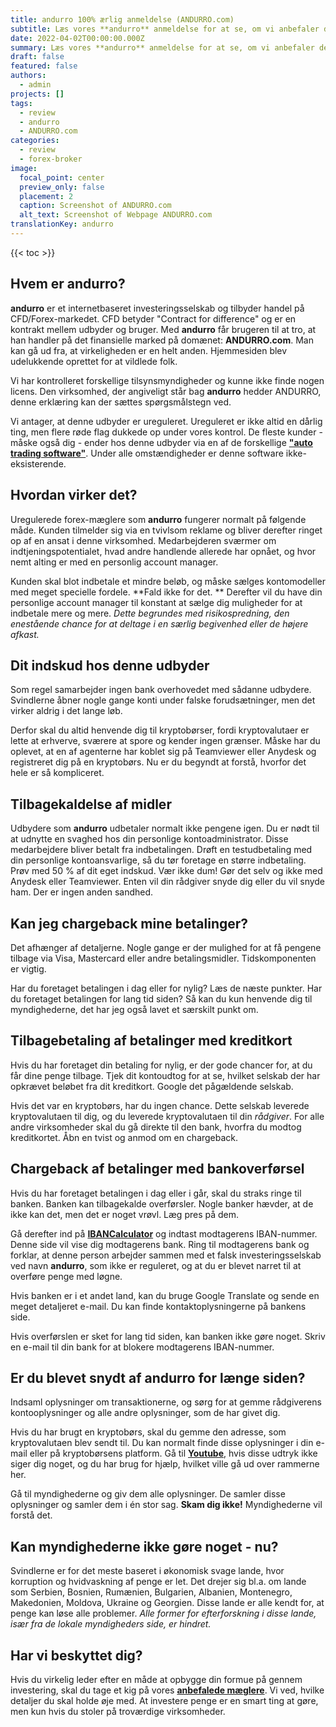 ```yaml
---
title: andurro 100% ærlig anmeldelse (ANDURRO.com)
subtitle: Læs vores **andurro** anmeldelse for at se, om vi anbefaler denne mægler til handel. Bare for at præcisere, dette er en **ANDURRO.com** anmeldelse.
date: 2022-04-02T00:00:00.000Z
summary: Læs vores **andurro** anmeldelse for at se, om vi anbefaler denne mægler til handel. Bare for at præcisere, dette er en **ANDURRO.com** anmeldelse.
draft: false
featured: false
authors:
  - admin
projects: []
tags:
  - review
  - andurro
  - ANDURRO.com
categories:
  - review
  - forex-broker
image:
  focal_point: center
  preview_only: false
  placement: 2
  caption: Screenshot of ANDURRO.com
  alt_text: Screenshot of Webpage ANDURRO.com
translationKey: andurro
---
```


<!--StartFragment-->

{{< toc >}}

## Hvem er andurro?

**andurro** er et internetbaseret investeringsselskab og tilbyder handel på CFD/Forex-markedet. CFD betyder "Contract for difference" og er en kontrakt mellem udbyder og bruger. Med **andurro** får brugeren til at tro, at han handler på det finansielle marked på domænet: **ANDURRO.com**. Man kan gå ud fra, at virkeligheden er en helt anden. Hjemmesiden blev udelukkende oprettet for at vildlede folk.

Vi har kontrolleret forskellige tilsynsmyndigheder og kunne ikke finde nogen licens. Den virksomhed, der angiveligt står bag **andurro** hedder ANDURRO, denne erklæring kan der sættes spørgsmålstegn ved.

Vi antager, at denne udbyder er ureguleret. Ureguleret er ikke altid en dårlig ting, men flere røde flag dukkede op under vores kontrol. De fleste kunder - måske også dig - ender hos denne udbyder via en af de forskellige **["auto trading software"](../../category/autotrader/)**. Under alle omstændigheder er denne software ikke-eksisterende.

## Hvordan virker det?

Uregulerede forex-mæglere som **andurro** fungerer normalt på følgende måde. Kunden tilmelder sig via en tvivlsom reklame og bliver derefter ringet op af en ansat i denne virksomhed. Medarbejderen sværmer om indtjeningspotentialet, hvad andre handlende allerede har opnået, og hvor nemt alting er med en personlig account manager.

Kunden skal blot indbetale et mindre beløb, og måske sælges kontomodeller med meget specielle fordele. **Fald ikke for det. ** Derefter vil du have din personlige account manager til konstant at sælge dig muligheder for at indbetale mere og mere. *Dette begrundes med risikospredning, den enestående chance for at deltage i en særlig begivenhed eller de højere afkast.*

## Dit indskud hos denne udbyder

Som regel samarbejder ingen bank overhovedet med sådanne udbydere. Svindlerne åbner nogle gange konti under falske forudsætninger, men det virker aldrig i det lange løb.

Derfor skal du altid henvende dig til kryptobørser, fordi kryptovalutaer er lette at erhverve, sværere at spore og kender ingen grænser. Måske har du oplevet, at en af agenterne har koblet sig på Teamviewer eller Anydesk og registreret dig på en kryptobørs. Nu er du begyndt at forstå, hvorfor det hele er så kompliceret.

## Tilbagekaldelse af midler

Udbydere som **andurro** udbetaler normalt ikke pengene igen. Du er nødt til at udnytte en svaghed hos din personlige kontoadministrator. Disse medarbejdere bliver betalt fra indbetalingen. Drøft en testudbetaling med din personlige kontoansvarlige, så du tør foretage en større indbetaling. Prøv med 50 % af dit eget indskud. Vær ikke dum! Gør det selv og ikke med Anydesk eller Teamviewer. Enten vil din rådgiver snyde dig eller du vil snyde ham. Der er ingen anden sandhed.

## Kan jeg chargeback mine betalinger?

Det afhænger af detaljerne. Nogle gange er der mulighed for at få pengene tilbage via Visa, Mastercard eller andre betalingsmidler. Tidskomponenten er vigtig.

Har du foretaget betalingen i dag eller for nylig? Læs de næste punkter. Har du foretaget betalingen for lang tid siden? Så kan du kun henvende dig til myndighederne, det har jeg også lavet et særskilt punkt om.

## Tilbagebetaling af betalinger med kreditkort

Hvis du har foretaget din betaling for nylig, er der gode chancer for, at du får dine penge tilbage. Tjek dit kontoudtog for at se, hvilket selskab der har opkrævet beløbet fra dit kreditkort. Google det pågældende selskab.

Hvis det var en kryptobørs, har du ingen chance. Dette selskab leverede kryptovalutaen til dig, og du leverede kryptovalutaen til din *rådgiver*. For alle andre virksomheder skal du gå direkte til den bank, hvorfra du modtog kreditkortet. Åbn en tvist og anmod om en chargeback.

## Chargeback af betalinger med bankoverførsel

Hvis du har foretaget betalingen i dag eller i går, skal du straks ringe til banken. Banken kan tilbagekalde overførsler. Nogle banker hævder, at de ikke kan det, men det er noget vrøvl. Læg pres på dem.

Gå derefter ind på **[IBANCalculator](https://www.ibancalculator.com/)** og indtast modtagerens IBAN-nummer. Denne side vil vise dig modtagerens bank. Ring til modtagerens bank og forklar, at denne person arbejder sammen med et falsk investeringsselskab ved navn **andurro**, som ikke er reguleret, og at du er blevet narret til at overføre penge med løgne.

Hvis banken er i et andet land, kan du bruge Google Translate og sende en meget detaljeret e-mail. Du kan finde kontaktoplysningerne på bankens side.

Hvis overførslen er sket for lang tid siden, kan banken ikke gøre noget. Skriv en e-mail til din bank for at blokere modtagerens IBAN-nummer.

## Er du blevet snydt af andurro for længe siden?

Indsaml oplysninger om transaktionerne, og sørg for at gemme rådgiverens kontooplysninger og alle andre oplysninger, som de har givet dig.

Hvis du har brugt en kryptobørs, skal du gemme den adresse, som kryptovalutaen blev sendt til. Du kan normalt finde disse oplysninger i din e-mail eller på kryptobørsens platform. Gå til **[Youtube](https://www.youtube.com/results?search_query=crypo+terms)**, hvis disse udtryk ikke siger dig noget, og du har brug for hjælp, hvilket ville gå ud over rammerne her.

Gå til myndighederne og giv dem alle oplysninger. De samler disse oplysninger og samler dem i én stor sag. **Skam dig ikke!** Myndighederne vil forstå det.

## Kan myndighederne ikke gøre noget - nu?

Svindlerne er for det meste baseret i økonomisk svage lande, hvor korruption og hvidvaskning af penge er let. Det drejer sig bl.a. om lande som Serbien, Bosnien, Rumænien, Bulgarien, Albanien, Montenegro, Makedonien, Moldova, Ukraine og Georgien. Disse lande er alle kendt for, at penge kan løse alle problemer. *Alle former for efterforskning i disse lande, især fra de lokale myndigheders side, er hindret.*

## Har vi beskyttet dig?

Hvis du virkelig leder efter en måde at opbygge din formue på gennem investering, skal du tage et kig på vores **[anbefalede mæglere](../../category/recommendation/)**. Vi ved, hvilke detaljer du skal holde øje med. At investere penge er en smart ting at gøre, men kun hvis du stoler på troværdige virksomheder.

<!--EndFragment-->



